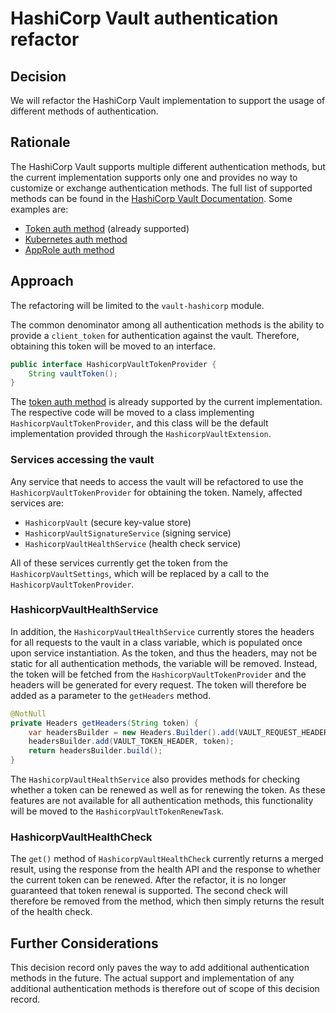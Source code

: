 # HashiCorp Vault authentication refactor

## Decision

We will refactor the HashiCorp Vault implementation to support the usage of different methods of authentication.

## Rationale

The HashiCorp Vault supports multiple different authentication methods, but the current implementation supports
only one and provides no way to customize or exchange authentication methods. The full list of supported
methods can be found in the [HashiCorp Vault Documentation](https://developer.hashicorp.com/vault/docs/auth). Some examples are:

* [Token auth method](https://developer.hashicorp.com/vault/docs/auth/token) (already supported)
* [Kubernetes auth method](https://developer.hashicorp.com/vault/docs/auth/kubernetes)
* [AppRole auth method](https://developer.hashicorp.com/vault/docs/auth/approle)

## Approach

The refactoring will be limited to the `vault-hashicorp` module.

The common denominator among all authentication methods is the ability to provide a `client_token` for
authentication against the vault. Therefore, obtaining this token will be moved to an interface. 

```java
public interface HashicorpVaultTokenProvider {
    String vaultToken();
}
```

The [token auth method](https://developer.hashicorp.com/vault/docs/auth/token) is already supported by the current implementation.
The respective code will be moved to a class implementing `HashicorpVaultTokenProvider`, and this
class will be the default implementation provided through the `HashicorpVaultExtension`.

### Services accessing the vault

Any service that needs to access the vault will be refactored to use the `HashicorpVaultTokenProvider` for obtaining
the token. Namely, affected services are:

* `HashicorpVault` (secure key-value store)
* `HashicorpVaultSignatureService` (signing service)
* `HashicorpVaultHealthService` (health check service)

All of these services currently get the token from the `HashicorpVaultSettings`, which will be replaced by a call to
the `HashicorpVaultTokenProvider`.

### HashicorpVaultHealthService

In addition, the `HashicorpVaultHealthService` currently stores the headers for all requests to the vault in a
class variable, which is populated once upon service instantiation. As the token, and thus the headers,
may not be static for all authentication methods, the variable will be removed. Instead, the token will be fetched from
the `HashicorpVaultTokenProvider` and the headers will be generated for every request. The token will therefore be
added as a parameter to the `getHeaders` method.

```java
@NotNull
private Headers getHeaders(String token) {
    var headersBuilder = new Headers.Builder().add(VAULT_REQUEST_HEADER, Boolean.toString(true));
    headersBuilder.add(VAULT_TOKEN_HEADER, token);
    return headersBuilder.build();
}
```

The `HashicorpVaultHealthService` also provides methods for checking whether a token can be renewed as well as for
renewing the token. As these features are not available for all authentication methods, this functionality will be
moved to the `HashicorpVaultTokenRenewTask`.

### HashicorpVaultHealthCheck

The `get()` method of `HashicorpVaultHealthCheck` currently returns a merged result, using the response from the
health API and the response to whether the current token can be renewed. After the refactor, it is no longer
guaranteed that token renewal is supported. The second check will therefore be removed from the method, which
then simply returns the result of the health check.

## Further Considerations

This decision record only paves the way to add additional authentication methods in the future. The actual support and
implementation of any additional authentication methods is therefore out of scope of this decision record.
